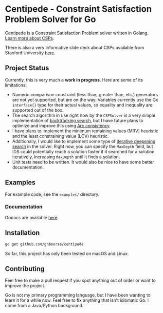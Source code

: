 # Centipede - Constraint Satisfaction Problem Solver for Go

Centipede is a Constraint Satisfaction Problem solver written in Golang. [Learn more about CSPs](https://en.wikipedia.org/wiki/Constraint_satisfaction_problem). 

There is also a very informative slide deck about CSPs available from Stanford University [here](https://web.stanford.edu/class/cs227/Lectures/lec14.pdf).

## Project Status

Currently, this is very much a **work in progress**. Here are some of its limitations:

- Numeric comparison constraint (less than, greater than, etc.) generators are not yet supported, but are on the way. Variables currently use the Go `interface{}` type for their actual values, so equality and inequality are supported out of the box.
- The search algorithm in use right now by the `CSPSolver` is a very simple implementation of [backtracking search](https://en.wikipedia.org/wiki/Backtracking), but I have future plans to optimize and improve this using [Arc consistency](https://en.wikipedia.org/wiki/Local_consistency#Arc_consistency). 
- I have plans to implement the minimum remaining values (MRV) heuristic and the least constraining value (LCV) heuristic.
- Additionally, I would like to implement some type of [iterative deepening search](https://en.wikipedia.org/wiki/Iterative_deepening_depth-first_search) in the solver. Right now, you can specify the `MaxDepth` field, but IDS could potentially reach a solution faster if it searched for a solution iteratively, increasing `MaxDepth` until it finds a solution.
- Unit tests need to be written. It would also be nice to have some better documentation.

## Examples

For example code, see the `examples/` directory.

### Documentation

Godocs are available [here](docs/README.md).

## Installation

```bash
go get github.com/gnboorse/centipede
```

So far, this project has only been tested on macOS and Linux.

## Contributing

Feel free to make a pull request if you spot anything out of order or want to improve the project.

Go is not my primary programming language, but I have been wanting to learn it for a while now. Feel free to fix anything that isn't idiomatic Go. I come from a Java/Python background. 

